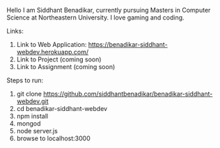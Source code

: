 Hello I am Siddhant Benadikar, currently pursuing Masters in Computer Science at Northeastern University. I love gaming and coding.

Links:
1) Link to Web Application: https://benadikar-siddhant-webdev.herokuapp.com/
2) Link to Project (coming soon)
3) Link to Assignment (coming soon)

Steps to run:
1) git clone https://github.com/siddhantbenadikar/benadikar-siddhant-webdev.git
2) cd benadikar-siddhant-webdev
3) npm install
4) mongod
5) node server.js
6) browse to localhost:3000
